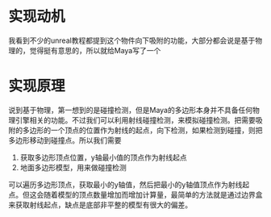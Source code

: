 # 实现动机

我看到不少的unreal教程都提到这个物件向下吸附的功能，大部分都会说是基于物理的，觉得挺有意思的，所以就给Maya写了一个

# 实现原理

说到基于物理，第一想到的是碰撞检测，但是Maya的多边形本身并不具备任何物理引擎相关的功能。不过我们可以利用射线碰撞检测，来模拟碰撞检测。把需要吸附的多边形的一个顶点的位置作为射线的起点，向下检测，如果检测到碰撞，则把多边形移动到碰撞点。所以我们需要

1. 获取多边形顶点位置，y轴最小值的顶点作为射线起点
2. 地面多边形模型，用来做碰撞检测

可以遍历多边形顶点，获取最小的y轴值，然后把最小的y轴值顶点作为射线起点。但这会随着模型的顶点数量增加而增加计算量，最简单的方法就是通过边界盒来获取射线起点，缺点是底部非平整的模型有很大的偏差。